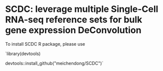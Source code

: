 # SCDC: leverage multiple Single-Cell RNA-seq reference sets for bulk gene expression DeConvolution
To install SCDC R package, please use

`library(devtools)

devtools::install_github("meichendong/SCDC")`
